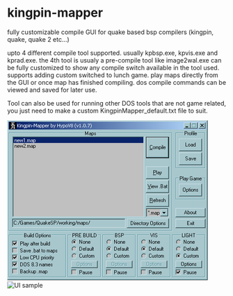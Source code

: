 # kingpin-mapper
fully customizable compile GUI for quake based bsp compilers (kingpin, quake, quake 2 etc...)

upto 4 different compile tool supported. usually kpbsp.exe, kpvis.exe and kprad.exe. the 4th tool is usualy a pre-compile tool like image2wal.exe
can be fully customized to show any compile switch available in the tool used.
supports adding custom switched to lunch game.
play maps directly from the GUI or once map has finished compiling. 
dos compile commands can be viewed and saved for later use.

Tool can also be used for running other DOS tools that are not game related, you just need to make a custom KingpinMapper_default.txt file to suit.



![UI sample](image/main_gui_q1.png)
![UI sample](compile_light_switch_kp.png)